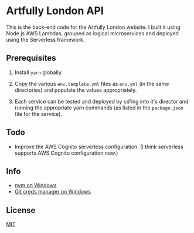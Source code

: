# Artfully London API

This is the back-end code for the Artfully London website.
I built it using Node.js AWS Lambdas, grouped as logical microservices and deployed
using the Serverless framework.

## Prerequisites

1. Install `yarn` globally.

2. Copy the various `env.template.yml` files as `env.yml`
(in the same directories) and populate the values appropriately.

3. Each service can be tested and deployed by cd'ing into it's
director and running the appropriate yarn commands (as listed in
the `package.json` file for the service).

## Todo

- Improve the AWS Cognito serverless configuration. (I think serverless 
supports AWS Cognito configuration now.)

## Info

- [nvm on Windows](https://github.com/coreybutler/nvm-windows)
- [Git creds manager on Windows](https://github.com/Microsoft/Git-Credential-Manager-for-Windows)

## License

[MIT](LICENSE)
